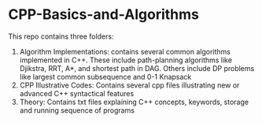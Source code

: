 # CPP-Basics-and-Algorithms

This repo contains three folders:
1. Algorithm Implementations: contains several common algorithms implemented in C++. These include path-planning algorithms like Djikstra, RRT, A*, and shortest path in DAG. Others include DP problems like largest common subsequence and 0-1 Knapsack
2. CPP Illustrative Codes: Contains several cpp files illustrating new or advanced C++ syntactical features
3. Theory: Contains txt files explaining C++ concepts, keywords, storage and running sequence of programs
